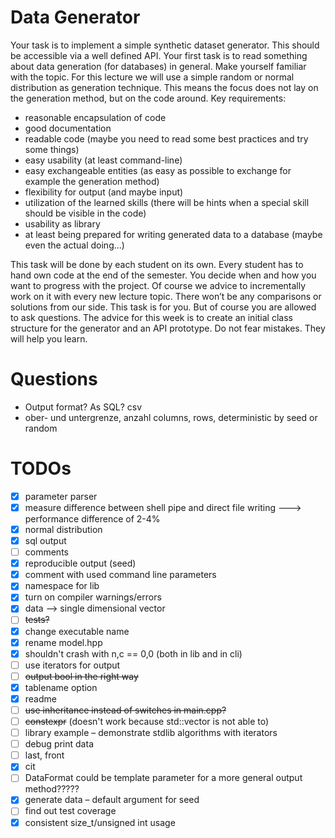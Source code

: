 

# Data Generator

Your task is to implement a simple synthetic dataset generator. This should be accessible via a well defined API. Your first task is to read something about data generation (for databases) in general. Make yourself familiar with the topic.
For this lecture we will use a simple random or normal distribution as generation technique. This means the focus does not lay on the generation method, but on the code around.
Key requirements:
* reasonable encapsulation of code
* good documentation
* readable code (maybe you need to read some best practices and try some things)
* easy usability (at least command-line)
* easy exchangeable entities (as easy as possible to exchange for example the generation method)
* flexibility for output (and maybe input)
* utilization of the learned skills (there will be hints when a special skill should be visible in the code)
* usability as library
* at least being prepared for writing generated data to a database (maybe even the actual doing...)

This task will be done by each student on its own. Every student has to hand own code at the end of the semester. You decide when and how you want to progress with the project. Of course we advice to incrementally work on it with every new lecture topic. There won’t be any comparisons or solutions from our side. This task is for you. But of course you are allowed to ask questions.
The advice for this week is to create an initial class structure for the generator and an API prototype. Do not fear mistakes. They will help you learn.


# Questions

* Output format? As SQL? csv
* ober- und untergrenze, anzahl columns, rows, deterministic by seed or random

# TODOs

* [x] parameter parser
* [x] measure difference between shell pipe and direct file writing ---> performance difference of 2-4%
* [x] normal distribution
* [x] sql output
* [ ] comments
* [x] reproducible output (seed)
* [x] comment with used command line parameters
* [x] namespace for lib
* [x] turn on compiler warnings/errors
* [x] data --> single dimensional vector
* [ ] ~~tests?~~
* [x] change executable name
* [x] rename model.hpp
* [x] shouldn't crash with n,c == 0,0 (both in lib and in cli)
* [ ] use iterators for output
* [ ] ~~output bool in the right way~~
* [x] tablename option
* [x] readme
* [ ] ~~use inheritance instead of switches in main.cpp?~~
* [ ] ~~constexpr~~ (doesn't work because std::vector is not able to)
* [ ] library example – demonstrate stdlib algorithms with iterators
* [ ] debug print data
* [ ] last, front
* [x] cit
* [ ] DataFormat could be template parameter for a more general output method?????
* [x] generate data – default argument for seed
* [ ] find out test coverage
* [x] consistent size_t/unsigned int usage
